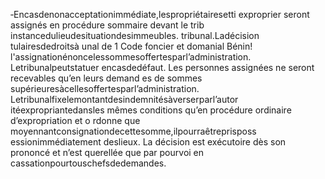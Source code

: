 ‐Encasdenonacceptationimmédiate,lespropriétairesetti exproprier seront assignés en procédure sommaire devant le trib instancedulieudesituationdesimmeubles.
tribunal.Ladécision
tulairesdedroitsà
unal de 1
Code foncier et domanial
Bénin!
l'assignationénoncelessommesoffertesparl’administration. Letribunalpeutstatuer encasdedéfaut.
Les personnes assignées ne seront recevables qu’en leurs demand es de sommes supérieuresàcellesoffertesparl’administration.
Letribunalfixelemontantdesindemnitésàverserparl’autor itéexpropriantedansles mêmes conditions qu’en procédure ordinaire d’expropriation et o rdonne que moyennantconsignationdecettesomme,ilpourraêtreprisposs essionimmédiatement deslieux.
La décision est exécutoire dès son prononcé et n’est querellée que par pourvoi en cassationpourtouschefsdedemandes.